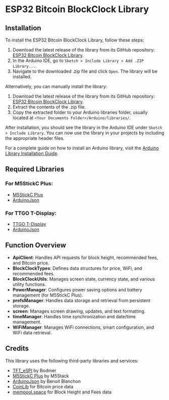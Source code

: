 # ESP32 Bitcoin BlockClock Library

## Installation

To install the ESP32 Bitcoin BlockClock Library, follow these steps:

1. Download the latest release of the library from its GitHub repository: [ESP32 Bitcoin BlockClock Library](https://github.com/SatsCzar/ESP32-Bitcoin-BlockClock-Library).
2. In the Arduino IDE, go to `Sketch > Include Library > Add .ZIP Library...`.
3. Navigate to the downloaded .zip file and click `Open`. The library will be installed.

Alternatively, you can manually install the library:

1. Download the latest release of the library from its GitHub repository: [ESP32 Bitcoin BlockClock Library](https://github.com/SatsCzar/ESP32-Bitcoin-BlockClock-Library).
2. Extract the contents of the .zip file.
3. Copy the extracted folder to your Arduino libraries folder, usually located at `<Your Documents Folder>/Arduino/libraries/`.

After installation, you should see the library in the Arduino IDE under `Sketch > Include Library`. You can now use the library in your projects by including the appropriate header files.

For a complete guide on how to install an Arduino library, visit the [Arduino Library Installation Guide](https://www.arduino.cc/en/guide/libraries).

## Required Libraries

### For M5StickC Plus:
- [M5StickC Plus](https://github.com/m5stack/M5StickC-Plus)
- [ArduinoJson](https://github.com/bblanchon/ArduinoJson)

### For TTGO T-Display:
- [TTGO T-Display](https://github.com/Xinyuan-LilyGO/TTGO-T-Display)
- [ArduinoJson](https://github.com/bblanchon/ArduinoJson)

## Function Overview

- **ApiClient**: Handles API requests for block height, recommended fees, and Bitcoin price.
- **BlockClockTypes**: Defines data structures for price, WiFi, and recommended fees.
- **BlockClockUtils**: Manages screen state, currency state, and various utility functions.
- **PowerManager**: Configures power saving options and battery management (for M5StickC Plus).
- **prefsManager**: Handles data storage and retrieval from persistent storage.
- **screen**: Manages screen drawing, updates, and text formatting.
- **timeManager**: Handles time synchronization and date/time management.
- **WiFiManager**: Manages WiFi connections, smart configuration, and WiFi data retrieval.

## Credits

This library uses the following third-party libraries and services:

- [TFT_eSPI](https://github.com/Bodmer/TFT_eSPI) by Bodmer
- [M5StickC Plus](https://github.com/m5stack/M5StickC-Plus) by M5Stack
- [ArduinoJson](https://github.com/bblanchon/ArduinoJson) by Benoit Blanchon
- [CoinLib](https://coinlib.io/) for Bitcoin price data
- [mempool.space](https://mempool.space/) for Block Height and Fees data